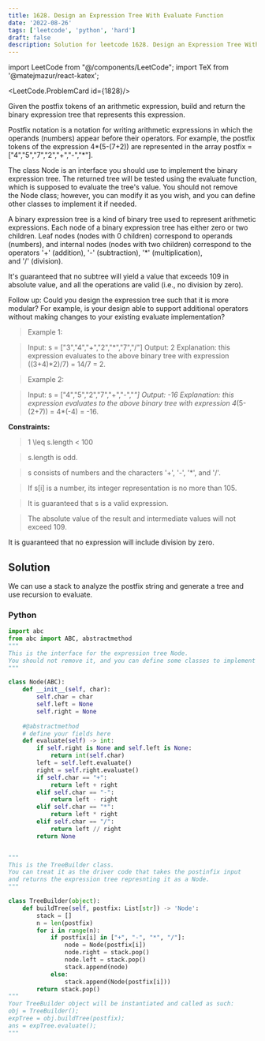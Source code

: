 ```yaml
---
title: 1628. Design an Expression Tree With Evaluate Function
date: '2022-08-26'
tags: ['leetcode', 'python', 'hard']
draft: false
description: Solution for leetcode 1628. Design an Expression Tree With Evaluate Function
---
```

import LeetCode from "@/components/LeetCode";
import TeX from '@matejmazur/react-katex';

<LeetCode.ProblemCard id={1828}/>
 
Given the postfix tokens of an arithmetic expression, build and return the binary expression tree that represents this expression.

Postfix notation is a notation for writing arithmetic expressions in which the operands (numbers) appear before their operators. For example, the postfix tokens of the expression 4*(5-(7+2)) are represented in the array postfix <TeX>=</TeX> ["4","5","7","2","+","-","*"].

The class Node is an interface you should use to implement the binary expression tree. The returned tree will be tested using the evaluate function, which is supposed to evaluate the tree's value. You should not remove the Node class; however, you can modify it as you wish, and you can define other classes to implement it if needed.

A binary expression tree is a kind of binary tree used to represent arithmetic expressions. Each node of a binary expression tree has either zero or two children. Leaf nodes (nodes with 0 children) correspond to operands (numbers), and internal nodes (nodes with two children) correspond to the operators '+' (addition), '-' (subtraction), '*' (multiplication), and '/' (division).

It's guaranteed that no subtree will yield a value that exceeds 109 in absolute value, and all the operations are valid (i.e., no division by zero).

Follow up: Could you design the expression tree such that it is more modular? For example, is your design able to support additional operators without making changes to your existing evaluate implementation?

 > Example 1:

 > Input: s <TeX>=</TeX> ["3","4","+","2","*","7","/"]
 > Output: 2
 > Explanation: this expression evaluates to the above binary tree with expression ((3+4)*2)/7) <TeX>=</TeX> 14/7 <TeX>=</TeX> 2.

 > Example 2:

 > Input: s <TeX>=</TeX> ["4","5","2","7","+","-","*"]
 > Output: -16
 > Explanation: this expression evaluates to the above binary tree with expression 4*(5-(2+7)) <TeX>=</TeX> 4*(-4) <TeX>=</TeX> -16.

**Constraints:**

 > 1 <TeX>\leq</TeX> s.length < 100

 > s.length is odd.

 > s consists of numbers and the characters '+', '-', '*', and '/'.

 > If s[i] is a number, its integer representation is no more than 105.

 > It is guaranteed that s is a valid expression.

 > The absolute value of the result and intermediate values will not exceed 109.

It is guaranteed that no expression will include division by zero.


## Solution
We can use a stack to analyze the postfix string and generate a tree and use recursion to evaluate. 
### Python
```python
import abc 
from abc import ABC, abstractmethod 
"""
This is the interface for the expression tree Node.
You should not remove it, and you can define some classes to implement it.
"""

class Node(ABC):
    def __init__(self, char):
        self.char = char
        self.left = None
        self.right = None
        
    #@abstractmethod
    # define your fields here
    def evaluate(self) -> int:
        if self.right is None and self.left is None:
            return int(self.char)
        left = self.left.evaluate()
        right = self.right.evaluate()
        if self.char == "+":
            return left + right
        elif self.char == "-":
            return left - right
        elif self.char == "*":
            return left * right
        elif self.char == "/":
            return left // right
        return None


"""    
This is the TreeBuilder class.
You can treat it as the driver code that takes the postinfix input
and returns the expression tree represnting it as a Node.
"""

class TreeBuilder(object):
    def buildTree(self, postfix: List[str]) -> 'Node':
        stack = []
        n = len(postfix)
        for i in range(n):
            if postfix[i] in ["+", "-", "*", "/"]:
                node = Node(postfix[i])
                node.right = stack.pop()
                node.left = stack.pop()
                stack.append(node)
            else:
                stack.append(Node(postfix[i]))
        return stack.pop()		
"""
Your TreeBuilder object will be instantiated and called as such:
obj = TreeBuilder();
expTree = obj.buildTree(postfix);
ans = expTree.evaluate();
"""

```
